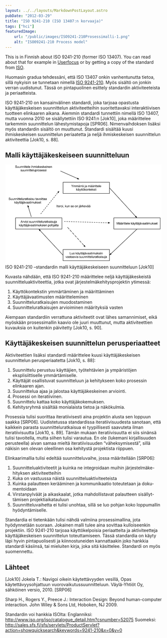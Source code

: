 ```yaml
---
layout: ../../layouts/MarkdownPostLayout.astro
pubDate: "2012-03-29"
title: "ISO 9241-210 (ISO 13407:n korvaaja)"
tags: ["hci"]
featuredImage: 
    url: "/public/images/ISO9241-210Prosessimalli-1.png"
    alt: "ISO09241-210 Process model"
---
```

This is in Finnish about ISO 9241-210 (former ISO 13407). You can read about that for example in [Userfocus](http://www.userfocus.co.uk/articles/iso-13407-is-dead.html) or by getting a copy of the standard from [ISO](http://www.iso.org/iso/catalogue_detail.htm?csnumber=52075).

Huomasin gradua tehdessäni, että ISO 13407 onkin vanhentunutta tietoa, sillä nykyisin se tunnetaan nimellä [ISO 9241-210](http://www.iso.org/iso/catalogue_detail.htm?csnumber=52075). Myös sisältö on jonkin verran uudistunut. Tässä on pintapuolinen esittely standardin aktiviteeteista ja periaatteista.

ISO 9241-210 on kansainvälinen standardi, joka tarjoaa opastusta käyttäjäkeskeisen suunnittelun aktiviteetteihin suoritettavaksi interaktiivisen tuotteen elinkaaren aikana. Aiemmin standardi tunnettiin nimellä ISO 13407, mutta vuonna 2010 se sisällytettiin ISO 9241:n [Jok10], joka määrittelee tarkemmin suunnittelun lähestymistapoja [SPR06]. Nimenvaihdoksen lisäksi myös standardin sisältö on muuttunut. Standardi sisältää kuusi ihmiskeskeisen suunnittelun periaatetta ja neljä ihmiskeskeisen suunnittelun aktiviteettia [Jok10, s. 88].

## Malli käyttäjäkeskeiseen suunnitteluun

![Malli käyttäjäkeskeiseen suunnitteluun](/public/images/ISO9241-210Prosessimalli-1.png)
ISO 9241-210 –standardin malli käyttäjäkeskeiseen suunnitteluun [Jok10]

Kuvasta nähdään, että ISO 9241-210 määrittelee neljä käyttäjäkeskeistä suunnitteluaktiviteettia, jotka ovat järjestelmäkehitysprojektin ytimessä:

1. Käyttökontekstin ymmärtäminen ja määrittäminen
2. Käyttäjävaatimusten määritteleminen
3. Suunnitteluratkaisujen muodostaminen
4. Suunnitteluratkaisujen arvioiminen määrityksiä vasten

Aiempaan standardiin verrattuna aktiviteetit ovat lähes samannimiset, eikä myöskään prosessimallin kaavio ole juuri muuttunut, mutta aktiviteettien kuvauksia on kuitenkin päivitetty [Jok10, s. 90].

## Käyttäjäkeskeisen suunnittelun perusperiaatteet

Aktiviteettien lisäksi standardi määrittelee kuusi käyttäjäkeskeisen suunnittelun perusperiaatetta [Jok10, s. 88]:

1. Suunnittelu perustuu käyttäjien, työtehtävien ja ympäristöjen eksplisiittiselle ymmärtämiselle. 
2. Käyttäjät osallistuvat suunnitteluun ja kehitykseen koko prosessin elinkaaren ajan.
3. Suunnittelua ajaa ja jalostaa käyttäjäkeskeinen arviointi.
4. Prosessi on iteratiivinen.
5. Suunnittelu kattaa koko käyttäjäkokemuksen.
6. Kehitysryhmä sisältää monialaista tietoa ja näkökulmia.

Prosessia tulisi suorittaa iteratiivisesti aina projektin alusta sen loppuun saakka [SRP06]. Uudistetussa standardissa iteratiivisuudesta sanotaan, että kaikkein parasta suunnitteluratkaisua ei tyypillisesti saavuteta ilman iteratiivisuutta [Jok10, s. 89]. Tämän mukaan iteratiivisuutta ei siis sinänsä tulisi tavoitella, mutta siihen tulisi varautua. En ole (lukemani kirjallisuuden perusteella) aivan samaa mieltä iteratiivisuuden “väheksymisestä”, sillä näkisin sen olevan oleellinen osa kehitystä projektista riippuen.  

Elinkaarimallia tulisi edeltää suunnitteluvaihe, jossa määritellään [SRP06]: 

1. Suunnitteluaktiviteetit ja kuinka ne integroidaan muihin järjestelmäke-hityksen aktiviteetteihin
2. Kuka on vastuussa näistä suunnitteluaktiviteeteista
3. Kuinka palautteen kerääminen ja kommunikaatio toteutetaan ja doku-mentoidaan
4. Virstanpylväät ja aikaskaalat, jotka mahdollistavat palautteen sisällyt-tämisen projektiaikatauluun
5. Suunnitteluvaihetta ei tulisi unohtaa, sillä se luo pohjan koko loppumallin hyödyntämiselle.

Standardia ei tietenkään tulisi nähdä valmiina prosessimallina, jota hyödynnetään suoraan. Jokainen malli tulee aina sovittaa kulloiseenkin projektiin. ISO 9241-210 tarjoaa käyttökelpoisia periaatteita ja aktiviteetteja käyttäjäkeskeisen suunnittelun toteuttamiseen. Tässä standardia on käyty läpi hyvin pintapuolisesti ja kiinnostuneiden kannattaakin joko hankkia standardi käsiinsä, tai mieluiten kirja, joka sitä käsittelee. Standardi on myös suomennettu.

## Lähteet

[Jok10] Jokela T.: Navigoi oikein käytettävyyden vesillä, Opas käytettävyysohjattuun vuorovaikutussuunnitteluun. Väylä-Yhtiöt Oy, sähköinen versio, 2010.   [SRP06] 

Sharp H., Rogers Y., Preece J.: Interaction Design: Beyond human-computer interaction. John Wiley & Sons Ltd, Hoboken, NJ 2009.   

Standardin voi hankkia ISOlta: Englanniksi: http://www.iso.org/iso/catalogue_detail.htm?csnumber=52075 Suomeksi: http://sales.sfs.fi/sfs/servlets/ProductServlet?action=showquicksearch&keywords=9241-210&x=0&y=0


